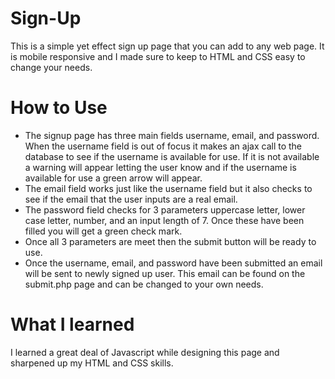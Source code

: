 # Sign-Up
This is a simple yet effect sign up page that you can add to any web page. It is mobile responsive and I made sure to keep to HTML and 
CSS easy to change your needs.

# How to Use
* The signup page has three main fields username, email, and password. When the username field is out of focus it makes an
ajax call to the database to see if the username is available for use. If it is not available a warning will appear letting the user know and if the username is available for use a green arrow will appear.
* The email field works just like the username field but it also checks to see if the email that the user inputs are a real email. 
* The password field checks for 3 parameters uppercase letter, lower case letter, number, and an input length of 7. Once these have been filled you will get a green check mark.
* Once all 3 parameters are meet then the submit button will be ready to use.
* Once the username, email, and password have been submitted an email will be sent to newly signed up user. This email can be found on the submit.php page and can be changed to your own needs.

# What I learned
I learned a great deal of Javascript while designing this page and sharpened up my HTML and CSS skills.
